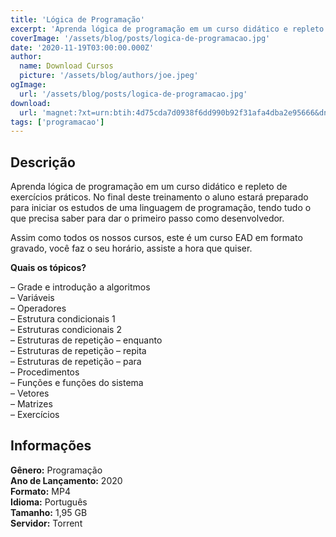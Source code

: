 ```yaml
---
title: 'Lógica de Programação'
excerpt: 'Aprenda lógica de programação em um curso didático e repleto de exercícios práticos. No final deste treinamento o aluno estará preparado  para iniciar os estudos de uma linguagem de programação, tendo tudo o que precisa saber para dar o primeiro passo como desenvolvedor.  Assim como todo'
coverImage: '/assets/blog/posts/logica-de-programacao.jpg'
date: '2020-11-19T03:00:00.000Z'
author:
  name: Download Cursos
  picture: '/assets/blog/authors/joe.jpeg'
ogImage:
  url: '/assets/blog/posts/logica-de-programacao.jpg'
download:
  url: 'magnet:?xt=urn:btih:4d75cda7d0938f6dd990b92f31afa4dba2e95666&dn=Curso%20L%c3%b3gica%20de%20Programa%c3%a7%c3%a3o%20-%20EADCCNA&tr=udp%3a%2f%2ftracker.openbittorrent.com%3a1337%2fannounce&tr=udp%3a%2f%2ftracker.opentrackr.org%3a1337%2fannounce'
tags: ['programacao']
---
```

<h2>Descrição</h2>
<p>Aprenda lógica de programação em um curso didático e repleto de exercícios práticos. No final deste treinamento o aluno estará preparado<br/> para iniciar os estudos de uma linguagem de programação, tendo tudo o que precisa saber para dar o primeiro passo como desenvolvedor.</p><p>Assim como todos os nossos cursos, este é um curso EAD em formato gravado, você faz o seu horário, assiste a hora que quiser.</p><p><strong>Quais os tópicos?</strong></p><p>– Grade e introdução a algoritmos<br/> – Variáveis<br/> – Operadores<br/> – Estrutura condicionais 1<br/> – Estruturas condicionais 2<br/> – Estruturas de repetição – enquanto<br/> – Estruturas de repetição – repita<br/> – Estruturas de repetição – para<br/> – Procedimentos<br/> – Funções e funções do sistema<br/> – Vetores<br/> – Matrizes<br/> – Exercícios</p><h2>Informações</h2><p><strong>Gênero:</strong> Programação<br/> <strong>Ano de Lançamento:</strong> 2020<br/> <strong>Formato:</strong> MP4<br/> <strong>Idioma:</strong> Português<br/> <strong>Tamanho:</strong> 1,95 GB<br/> <strong>Servidor:</strong> Torrent</p>